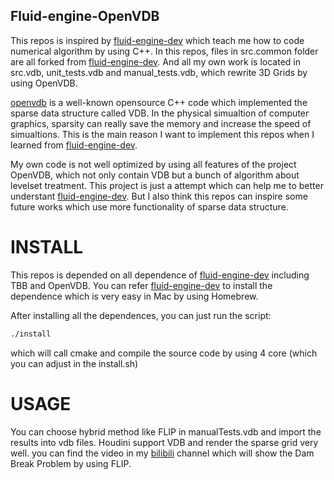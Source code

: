 Fluid-engine-OpenVDB
----------------------------------------------
This repos is inspired by [fluid-engine-dev](https://github.com/doyubkim/fluid-engine-dev) which teach me how to code numerical algorithm by using C++. In this repos, files in src.common folder are all forked from [fluid-engine-dev](https://github.com/doyubkim/fluid-engine-dev). And all my own work is located in src.vdb, unit_tests.vdb and manual_tests.vdb, which rewrite 3D Grids by using OpenVDB.

[openvdb](https://github.com/AcademySoftwareFoundation/openvdb) is a well-known opensource C++ code which implemented the sparse data structure called VDB. In  the physical simualtion of computer graphics, sparsity can really save the memory and increase the speed of simualtions. This is the main reason I want to implement this repos when I learned from [fluid-engine-dev](https://github.com/doyubkim/fluid-engine-dev).

My own code is not well optimized by using all features of the project OpenVDB, which not only contain VDB but a bunch of algorithm about levelset treatment. This project is just a attempt which can help me to better understant [fluid-engine-dev](https://github.com/doyubkim/fluid-engine-dev). But I also think this repos can inspire some future works which use more functionality of sparse data structure.

# INSTALL

This repos is depended on all dependence of [fluid-engine-dev](https://github.com/doyubkim/fluid-engine-dev) including TBB and OpenVDB. You can refer [fluid-engine-dev](https://github.com/doyubkim/fluid-engine-dev) to install the dependence which is very easy in Mac by using Homebrew. 

After installing all the dependences, you can just run the script:

```bash
./install
```

which will call cmake and compile the source code by using 4 core (which you can adjust in the install.sh)

# USAGE

You can choose hybrid method like FLIP in manualTests.vdb and import the results into vdb files. Houdini support VDB and render the sparse grid very well. you can find the video in my [bilibili](https://www.bilibili.com/video/BV1XV41127Cy/) channel which will show the Dam Break Problem by using FLIP.
